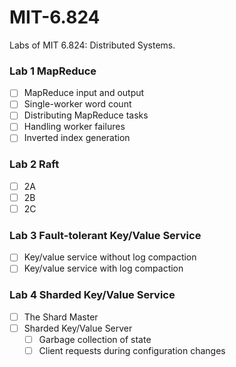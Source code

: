 # MIT-6.824

Labs of MIT 6.824: Distributed Systems.

### Lab 1 MapReduce
- [ ] MapReduce input and output
- [ ] Single-worker word count
- [ ] Distributing MapReduce tasks
- [ ] Handling worker failures
- [ ] Inverted index generation

### Lab 2 Raft
- [ ] 2A
- [ ] 2B
- [ ] 2C

### Lab 3 Fault-tolerant Key/Value Service
- [ ] Key/value service without log compaction
- [ ] Key/value service with log compaction

### Lab 4 Sharded Key/Value Service
- [ ] The Shard Master
- [ ] Sharded Key/Value Server
  - [ ] Garbage collection of state
  - [ ] Client requests during configuration changes
